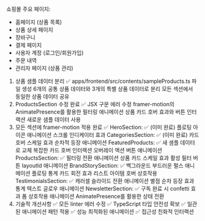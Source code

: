 쇼핑몰 주요 페이지:

- 홈페이지 (상품 목록)
- 상품 상세 페이지
- 장바구니
- 결제 페이지
- 사용자 계정 (로그인/회원가입)
- 주문 내역
- 관리자 페이지 (상품 관리)

1. 상품 샘플 데이터 분리 ✅
   apps/frontend/src/contents/sampleProducts.ts 파일 생성
   6개의 공통 상품 데이터와 3개의 특별 상품 데이터로 분리
   모든 섹션에서 동일한 상품 데이터 공유
2. ProductsSection 수정 완료 ✅
   JSX 구문 에러 수정
   framer-motion의 AnimatePresence를 활용한 필터링 애니메이션
   상품 카드 호버 효과와 버튼 인터랙션
   새로운 샘플 데이터 사용
3. 모든 섹션에 framer-motion 적용 완료 ✅
   HeroSection: ✅ (이미 완료)
   플로팅 아이콘 애니메이션
   스크롤 인디케이터 효과
   CategoriesSection: ✅ (이미 완료)
   카드 호버 스케일 효과
   순차적 등장 애니메이션
   FeaturedProducts: ✅
   새 샘플 데이터로 교체
   복잡한 카드 호버 인터랙션
   오버레이 액션 버튼 애니메이션
   ProductsSection: ✅
   필터링 전환 애니메이션
   상품 카드 스케일 효과
   활성 필터 버튼 layoutId 애니메이션
   BrandStorySection: ✅
   백그라운드 부드러운 펄스 애니메이션
   플로팅 통계 카드 회전 효과
   리스트 아이템 호버 상호작용
   TestimonialsSection: ✅
   캐러셀 슬라이드 전환 애니메이션
   별점 순차 등장 효과
   통계 텍스트 글로우 애니메이션
   NewsletterSection: ✅
   구독 완료 시 confetti 효과
   폼 상호작용 애니메이션
   AnimatePresence를 활용한 상태 전환
4. 기술적 개선사항
   ✅ 모든 linter 에러 수정
   ✅ TypeScript 타입 안전성 확보
   ✅ 일관된 애니메이션 패턴 적용
   ✅ 성능 최적화된 애니메이션
   ✅ 접근성 친화적 인터랙션
